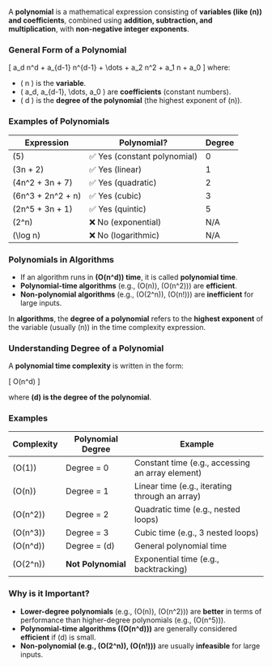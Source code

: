 A **polynomial** is a mathematical expression consisting of **variables (like \(n\)) and coefficients**, combined using **addition, subtraction, and multiplication**, with **non-negative integer exponents**. 

### **General Form of a Polynomial**
\[
a_d n^d + a_{d-1} n^{d-1} + \dots + a_2 n^2 + a_1 n + a_0
\]
where:
- \( n \) is the **variable**.
- \( a_d, a_{d-1}, \dots, a_0 \) are **coefficients** (constant numbers).
- \( d \) is the **degree of the polynomial** (the highest exponent of \(n\)).

### **Examples of Polynomials**
| Expression | Polynomial? | Degree |
|------------|------------|--------|
| \(5\) | ✅ Yes (constant polynomial) | 0 |
| \(3n + 2\) | ✅ Yes (linear) | 1 |
| \(4n^2 + 3n + 7\) | ✅ Yes (quadratic) | 2 |
| \(6n^3 + 2n^2 + n\) | ✅ Yes (cubic) | 3 |
| \(2n^5 + 3n + 1\) | ✅ Yes (quintic) | 5 |
| \(2^n\) | ❌ No (exponential) | N/A |
| \(\log n\) | ❌ No (logarithmic) | N/A |

### **Polynomials in Algorithms**
- If an algorithm runs in **\(O(n^d)\) time**, it is called **polynomial time**.
- **Polynomial-time algorithms** (e.g., \(O(n)\), \(O(n^2)\)) are **efficient**.
- **Non-polynomial algorithms** (e.g., \(O(2^n)\), \(O(n!)\)) are **inefficient** for large inputs.


In **algorithms**, the **degree of a polynomial** refers to the **highest exponent** of the variable (usually \(n\)) in the time complexity expression.

### **Understanding Degree of a Polynomial**
A **polynomial time complexity** is written in the form:

\[
O(n^d)
\]

where **\(d\) is the degree of the polynomial**.

### **Examples**
| Complexity | Polynomial Degree | Example |
|------------|-----------------|---------|
| \(O(1)\) | Degree = 0 | Constant time (e.g., accessing an array element) |
| \(O(n)\) | Degree = 1 | Linear time (e.g., iterating through an array) |
| \(O(n^2)\) | Degree = 2 | Quadratic time (e.g., nested loops) |
| \(O(n^3)\) | Degree = 3 | Cubic time (e.g., 3 nested loops) |
| \(O(n^d)\) | Degree = \(d\) | General polynomial time |
| \(O(2^n)\) | **Not Polynomial** | Exponential time (e.g., backtracking) |

### **Why is it Important?**
- **Lower-degree polynomials** (e.g., \(O(n)\), \(O(n^2)\)) are **better** in terms of performance than higher-degree polynomials (e.g., \(O(n^5)\)).
- **Polynomial-time algorithms (\(O(n^d)\))** are generally considered **efficient** if \(d\) is small.
- **Non-polynomial (e.g., \(O(2^n)\), \(O(n!)\))** are usually **infeasible** for large inputs.
